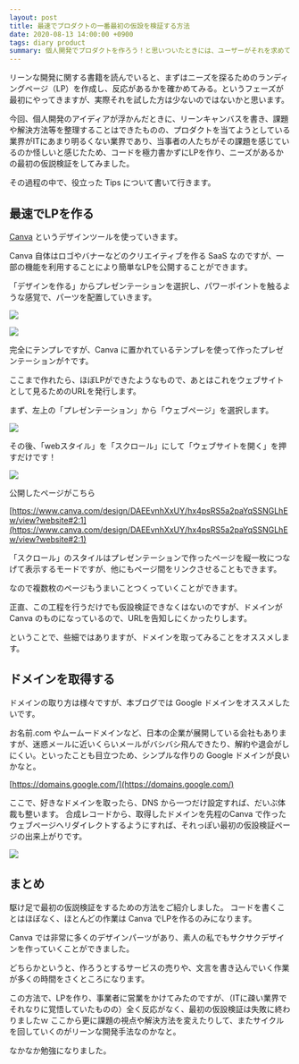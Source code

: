 ```yaml
---
layout: post
title: 最速でプロダクトの一番最初の仮設を検証する方法
date: 2020-08-13 14:00:00 +0900
tags: diary product
summary: 個人開発でプロダクトを作ろう！と思いついたときには、ユーザーがそれを求めているかを検証していく必要があります。いかに労力をかけずに、素早く最初の検証ができるか。という観点でオススメの方法を書いていきます。
---
```


リーンな開発に関する書籍を読んでいると、まずはニーズを探るためのランディングページ（LP）を作成し、反応があるかを確かめてみる。というフェーズが最初にやってきますが、実際それを試した方は少ないのではないかと思います。

今回、個人開発のアイディアが浮かんだときに、リーンキャンバスを書き、課題や解決方法等を整理することはできたものの、プロダクトを当てようとしている業界がITにあまり明るくない業界であり、当事者の人たちがその課題を感じているのか怪しいと感じたため、コードを極力書かずにLPを作り、ニーズがあるかの最初の仮説検証をしてみました。

その過程の中で、役立った Tips について書いて行きます。

## 最速でLPを作る

[Canva](https://www.canva.com/) というデザインツールを使っていきます。

Canva 自体はロゴやバナーなどのクリエイティブを作る SaaS なのですが、一部の機能を利用することにより簡単なLPを公開することができます。

「デザインを作る」からプレゼンテーションを選択し、パワーポイントを触るような感覚で、パーツを配置していきます。

![](https://skim.milk200.cc/images/mFStPAr8T6xZdwIbIcAw5XWRxaKkYuHw.png)

![](https://skim.milk200.cc/images/A6j5Sp2WM6lT4X7bQrdSo9I20WRyLa41.png)

完全にテンプレですが、Canva に置かれているテンプレを使って作ったプレゼンテーションが↑です。

ここまで作れたら、ほぼLPができたようなもので、あとはこれをウェブサイトとして見るためのURLを発行します。

まず、左上の「プレゼンテーション」から「ウェブページ」を選択します。

![](https://skim.milk200.cc/images/Wpbu5tGOkFDZQi0x8WgKLQyf7kSVE0p1.png)

その後、「webスタイル」を「スクロール」にして「ウェブサイトを開く」を押すだけです！

![](https://skim.milk200.cc/images/3eq4GaNXZQaSyYzj2gDFRg6Za1mTpVqx.png)

公開したページがこちら

[https://www.canva.com/design/DAEEvnhXxUY/hx4psRS5a2paYqSSNGLhEw/view?website#2:1](https://www.canva.com/design/DAEEvnhXxUY/hx4psRS5a2paYqSSNGLhEw/view?website#2:1)

「スクロール」のスタイルはプレゼンテーションで作ったページを縦一枚につなげて表示するモードですが、他にもページ間をリンクさせることもできます。

なので複数枚のページもうまいことつくっていくことができます。

正直、この工程を行うだけでも仮設検証できなくはないのですが、ドメインが Canva のものになっているので、URLを告知しにくかったりします。

ということで、些細ではありますが、ドメインを取ってみることをオススメします。

## ドメインを取得する

ドメインの取り方は様々ですが、本ブログでは Google ドメインをオススメしたいです。

お名前.com やムームードメインなど、日本の企業が展開している会社もありますが、迷惑メールに近いくらいメールがバシバシ飛んできたり、解約や退会がしにくい。といったことも目立つため、シンプルな作りの Google ドメインが良いかなと。

[https://domains.google.com/](https://domains.google.com/)

ここで、好きなドメインを取ったら、DNS から一つだけ設定すれば、だいぶ体裁も整います。
合成レコードから、取得したドメインを先程のCanva で作ったウェブページへリダイレクトするようにすれば、それっぽい最初の仮設検証ページの出来上がりです。

![](https://skim.milk200.cc/images/Q2HuoPJAg1IWsAdrsnZiqqjjmFZmTbl4.png)

## まとめ

駆け足で最初の仮説検証をするための方法をご紹介しました。
コードを書くことはほぼなく、ほとんどの作業は Canva でLPを作るのみになります。

Canva では非常に多くのデザインパーツがあり、素人の私でもサクサクデザインを作っていくことができました。

どちらかというと、作ろうとするサービスの売りや、文言を書き込んでいく作業が多くの時間をさくところになります。

この方法で、LPを作り、事業者に営業をかけてみたのですが、（ITに疎い業界でそれなりに覚悟していたものの）全く反応がなく、最初の仮設検証は失敗に終わりましたｗ
ここから更に課題の視点や解決方法を変えたりして、またサイクルを回していくのがリーンな開発手法なのかなと。

なかなか勉強になりました。
